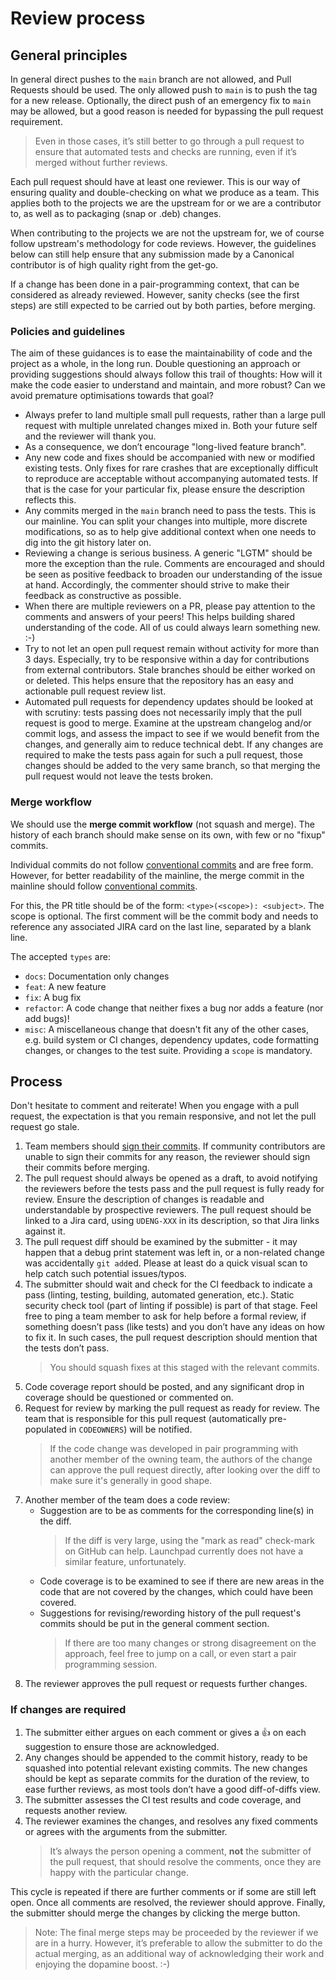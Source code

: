# Review process

## General principles

In general direct pushes to the `main` branch are not allowed, and Pull Requests should be used. The only allowed push to `main` is to push the tag for a new release. Optionally, the direct push of an emergency fix to `main` may be allowed, but a good reason is needed for bypassing the pull request requirement.

> Even in those cases, it’s still better to go through a pull request to ensure that automated tests and checks are running, even if it’s merged without further reviews.

Each pull request should have at least one reviewer. This is our way of ensuring quality and double-checking on what we produce as a team. This applies both to the projects we are the upstream for or we are a contributor to, as well as to packaging (snap or .deb) changes.

When contributing to the projects we are not the upstream for, we of course follow upstream's methodology for code reviews. However, the guidelines below can still help ensure that any submission made by a Canonical contributor is of high quality right from the get-go.

If a change has been done in a pair-programming context, that can be considered as already reviewed. However, sanity checks (see the first steps) are still expected to be carried out by both parties, before merging.

### Policies and guidelines

The aim of these guidances is to ease the maintainability of code and the project as a whole, in the long run. Double questioning an approach or providing suggestions should always follow this trail of thoughts: How will it make the code easier to understand and maintain, and more robust? Can we avoid premature optimisations towards that goal?

* Always prefer to land multiple small pull requests, rather than a large pull request with multiple unrelated changes mixed in. Both your future self and the reviewer will thank you.
* As a consequence, we don’t encourage "long-lived feature branch".
* Any new code and fixes should be accompanied with new or modified existing tests. Only fixes for rare crashes that are exceptionally difficult to reproduce are acceptable without accompanying automated tests. If that is the case for your particular fix, please ensure the description reflects this.
* Any commits merged in the `main` branch need to pass the tests. This is our mainline. You can split your changes into multiple, more discrete modifications, so as to help give additional context when one needs to dig into the git history later on.
* Reviewing a change is serious business. A generic "LGTM" should be more the exception than the rule. Comments are encouraged and should be seen as positive feedback to broaden our understanding of the issue at hand. Accordingly, the commenter should strive to make their feedback as constructive as possible.
* When there are multiple reviewers on a PR, please pay attention to the comments and answers of your peers! This helps building shared understanding of the code. All of us could always learn something new. :-)
* Try to not let an open pull request remain without activity for more than 3 days. Especially, try to be responsive within a day for contributions from external contributors. Stale branches should be either worked on or deleted. This helps ensure that the repository has an easy and actionable pull request review list.
* Automated pull requests for dependency updates should be looked at with scrutiny: tests passing does not necessarily imply that the pull request is good to merge. Examine at the upstream changelog and/or commit logs, and assess the impact to see if we would benefit from the changes, and generally aim to reduce technical debt. If any changes are required to make the tests pass again for such a pull request, those changes should be added to the very same branch, so that merging the pull request would not leave the tests broken.

### Merge workflow

We should use the **merge commit workflow** (not squash and merge). The history of each branch should make sense on its own, with few or no "fixup" commits.

Individual commits do not follow [conventional commits][convcommits] and are free form. However, for better readability of the mainline, the merge commit in the mainline should follow [conventional commits][convcommits].

For this, the PR title should be of the form: `<type>(<scope>): <subject>`. The scope is optional. The first comment will be the commit body and needs to reference any associated JIRA card on the last line, separated by a blank line.

The accepted `types` are:

* `docs`: Documentation only changes
* `feat`: A new feature
* `fix`: A bug fix
* `refactor`: A code change that neither fixes a bug nor adds a feature (nor add bugs)!
* `misc`: A miscellaneous change that doesn't fit any of the other cases, e.g. build system or CI changes, dependency updates, code formatting changes, or changes to the test suite. Providing a `scope` is mandatory.

## Process

Don't hesitate to comment and reiterate! When you engage with a pull request, the expectation is that you remain responsive, and not let the pull request go stale.

1. Team members should [sign their commits](https://docs.github.com/en/authentication/managing-commit-signature-verification/signing-commits). If community contributors are unable to sign their commits for any reason, the reviewer should sign their commits before merging.
1. The pull request should always be opened as a draft, to avoid notifying the reviewers before the tests pass and the pull request is fully ready for review. Ensure the description of changes is readable and understandable by prospective reviewers. The pull request should be linked to a Jira card, using `UDENG-XXX` in its description, so that Jira links against it.
1. The pull request diff should be examined by the submitter - it may happen that a debug print statement was left in, or a non-related change was accidentally `git add`ed. Please at least do a quick visual scan to help catch such potential issues/typos.
1. The submitter should wait and check for the CI feedback to indicate a pass (linting, testing, building, automated generation, etc.). Static security check tool (part of linting if possible) is part of that stage. Feel free to ping a team member to ask for help before a formal review, if something doesn’t pass (like tests) and you don’t have any ideas on how to fix it. In such cases, the pull request description should mention that the tests don’t pass.
   > You should squash fixes at this staged with the relevant commits.
1. Code coverage report should be posted, and any significant drop in coverage should be questioned or commented on.
1. Request for review by marking the pull request as ready for review. The team that is responsible for this pull request (automatically pre-populated in `CODEOWNERS`) will be notified.
   > If the code change was developed in pair programming with another member of the owning team, the authors of the change can approve the pull request directly, after looking over the diff to make sure it's generally in good shape.
1. Another member of the team does a code review:
   * Suggestion are to be as comments for the corresponding line(s) in the diff.
     > If the diff is very large, using the "mark as read" check-mark on GitHub can help. Launchpad currently does not have a similar feature, unfortunately.
   * Code coverage is to be examined to see if there are new areas in the code that are not covered by the changes, which could have been covered.
   * Suggestions for revising/rewording history of the pull request's commits should be put in the general comment section.
     > If there are too many changes or strong disagreement on the approach, feel free to jump on a call, or even start a pair programming session.
1. The reviewer approves the pull request or requests further changes.

### If changes are required

1. The submitter either argues on each comment or gives a 👍 on each suggestion to ensure those are acknowledged.
1. Any changes should be appended to the commit history, ready to be squashed into potential relevant existing commits. The new changes should be kept as separate commits for the duration of the review, to ease further reviews, as most tools don’t have a good diff-of-diffs view.
1. The submitter assesses the CI test results and code coverage, and requests another review.
1. The reviewer examines the changes, and resolves any fixed comments or agrees with the arguments from the submitter.
   > It’s always the person opening a comment, **not** the submitter of the pull request, that should resolve the comments, once they are happy with the particular change.

This cycle is repeated if there are further comments or if some are still left open. Once all comments are resolved, the reviewer should approve.
Finally, the submitter should merge the changes by clicking the merge button.

> Note: The final merge steps may be proceeded by the reviewer if we are in a hurry. However, it’s preferable to allow the submitter to do the actual merging, as an additional way of acknowledging their work and enjoying the dopamine boost. :-)

[convcommits]: https://www.conventionalcommits.org/en/v1.0.0/
